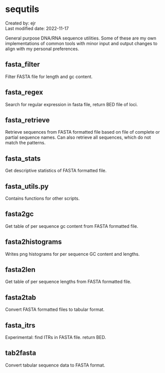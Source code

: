 # sequtils
Created by: ejr  
Last modified date: 2022-11-17    

General purpose DNA/RNA sequence utilities. Some of these are my own implementations of common tools with minor input and output changes to align with my personal preferences.  

## fasta_filter
Filter FASTA file for length and gc content.  

## fasta_regex
Search for regular expression in fasta file, return BED file of loci.  

## fasta_retrieve
Retrieve sequences from FASTA formatted file based on file of complete or partial sequence names.  Can also retrieve all sequences, which do not match the patterns.  

## fasta_stats
Get descriptive statistics of FASTA formatted file.  

## fasta_utils.py
Contains functions for other scripts.  

## fasta2gc
Get table of per sequence gc content from FASTA formatted file.  

## fasta2histograms
Writes png histograms for per sequence GC content and lengths.  

## fasta2len
Get table of per sequence lengths from FASTA formatted file.  

## fasta2tab 
Convert FASTA formatted files to tabular format.  

## fasta_itrs
Experimental: find ITRs in FASTA file. return BED.  

## tab2fasta
Convert tabular sequence data to FASTA format.  